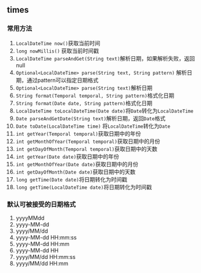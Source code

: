 ## times

### 常用方法

1.  `LocalDateTime now()`获取当前时间
2.  `long nowMillis()` 获取当前时间戳
3.  `LocalDateTime parseAndGet(String text)`解析日期，如果解析失败，返回null
4.  `Optional<LocalDateTime> parse(String text, String pattern)` 解析日期，通过pattern可以指定日期格式
5.  `Optional<LocalDateTime> parse(String text)`解析日期
6.  `String format(Temporal temporal, String pattern)`格式化日期
7.  `String format(Date date, String pattern)`格式化日期
8.  `LocalDateTime toLocalDateTime(Date date)`将`Date`转化为`LocalDateTime`
9.  `Date parseAndGetDate(String text)`解析日期，返回`Date`格式
10.  `Date toDate(LocalDateTime time)` 将`LocalDateTime`转化为`Date`
11.  `int getYear(Temporal temporal)`获取日期中的年份
12.  `int getMonthOfYear(Temporal temporal)`获取日期中的月份
13.  `int getDayOfMonth(Temporal temporal)`获取日期中的天数
14.  `int getYear(Date date)`获取日期中的年份
15.  `int getMonthOfYear(Date date)`获取日期中的月份
16.  `int getDayOfMonth(Date date)`获取日期中的天数
17.  `long getTime(Date date)`将日期转化为时间戳
18.  `long getTime(LocalDateTime date)`将日期转化为时间戳

### 默认可被接受的日期格式
1. yyyyMMdd  
2. yyyy-MM-dd   
3. yyyy/MM/dd  
4. yyyy-MM-dd HH:mm:ss  
5. yyyy-MM-dd HH:mm
6. yyyy-MM-dd HH
7. yyyy/MM/dd HH:mm:ss
8. yyyy/MM/dd HH:mm